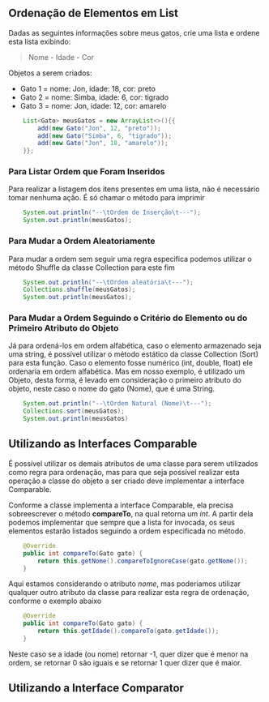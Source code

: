 ## Ordenação de Elementos em List

Dadas as seguintes informações sobre meus gatos, crie uma lista e ordene esta lista exibindo:
> Nome - Idade - Cor

Objetos a serem criados:
* Gato 1 = nome: Jon, idade: 18, cor: preto
* Gato 2 = nome: Simba, idade: 6, cor: tigrado
* Gato 3 = nome: Jon, idade: 12, cor: amarelo

```java
    List<Gato> meusGatos = new ArrayList<>(){{
        add(new Gato("Jon", 12, "preto"));
        add(new Gato("Simba", 6, "tigrado"));
        add(new Gato("Jon", 18, "amarelo"));
    }};
```
### Para Listar Ordem que Foram Inseridos
Para realizar a listagem dos itens presentes em uma lista, não é necessário tomar nenhuma ação. É só chamar o método para imprimir
```java
    System.out.println("--\tOrdem de Inserção\t---");
    System.out.println(meusGatos);
```

### Para Mudar a Ordem Aleatoriamente
Para mudar a ordem sem seguir uma regra especifica podemos utilizar o método Shuffle da classe Collection para este fim
```java
    System.out.println("--\tOrdem aleatória\t---");
    Collections.shuffle(meusGatos);
    System.out.println(meusGatos);
```

### Para Mudar a Ordem Seguindo o Critério do Elemento ou do Primeiro Atributo do Objeto
Já para ordená-los em ordem alfabética, caso o elemento armazenado seja uma string, é possível utilizar o método estático da classe Collection (Sort) para esta função. Caso o elemento fosse numérico (int, double, float) ele ordenaria em ordem alfabética. Mas em nosso exemplo, é utilizado um Objeto, desta forma, é levado em consideração o primeiro atributo do objeto, neste caso o nome do gato (Nome), que é uma String. 
```java
    System.out.println("--\tOrdem Natural (Nome)\t---");
    Collections.sort(meusGatos);
    System.out.println(meusGatos)
```

## Utilizando as Interfaces Comparable
É possível utilizar os demais atributos de uma classe para serem utilizados como regra para ordenação, mas para que seja possível realizar esta operação a classe do objeto a ser criado deve implementar a interface Comparable.

Conforme a classe implementa a interface Comparable, ela precisa sobreescrever o método **compareTo**, na qual retorna um *int*. A partir dela podemos implementar que sempre que a lista for invocada, os seus elementos estarão listados seguindo a ordem especificada no método.
```java
    @Override
    public int compareTo(Gato gato) {
        return this.getNome().compareToIgnoreCase(gato.getNome());
    }
```
Aqui estamos considerando o atributo *nome*, mas poderiamos utilizar qualquer outro atributo da classe para realizar esta regra de ordenação, conforme o exemplo abaixo
```java
    @Override
    public int compareTo(Gato gato) {
        return this.getIdade().compareTo(gato.getIdade());
    }
```
Neste caso se a idade (ou nome) retornar -1, quer dizer que é menor na ordem, se retornar 0 são iguais e se retornar 1 quer dizer que é maior.

## Utilizando a Interface Comparator